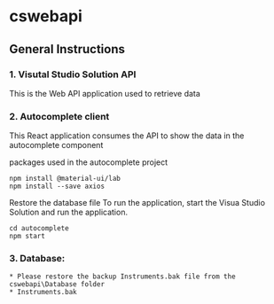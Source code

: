 # cswebapi

General Instructions
--------------------
### 1. Visutal Studio Solution API

This is the Web API application used to retrieve data

### 2. Autocomplete client

This React application consumes the API to show the data in the autocomplete component

packages used in the autocomplete project

```shell
npm install @material-ui/lab
npm install --save axios
```

Restore the database file
To run the application, start the Visua Studio Solution and run the application.


```shell
cd autocomplete
npm start
```


### 3. Database:
    * Please restore the backup Instruments.bak file from the cswebapi\Database folder
    * Instruments.bak
   

